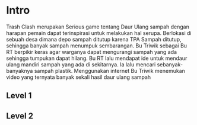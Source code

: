 
# Intro
Trash Clash merupakan Serious game tentang Daur Ulang sampah dengan harapan pemain dapat terinspirasi untuk melakukan hal serupa. Berlokasi di sebuah desa dimana depo sampah ditutup karena TPA Sampah ditutup, sehingga banyak sampah menumpuk sembarangan. Bu Triwik sebagai Bu RT berpikir keras agar warganya dapat mengurangi sampah yang ada sehingga tumpukan dapat hilang.
Bu RT lalu mendapat ide untuk mendaur ulang mandiri sampah yang ada di sekitarnya. Ia lalu mencari sebanyak-banyaknya sampah plastik. Menggunakan internet Bu Triwik menemukan video yang ternyata banyak sekali hasil daur ulang sampah 
## Level 1
## Level 2